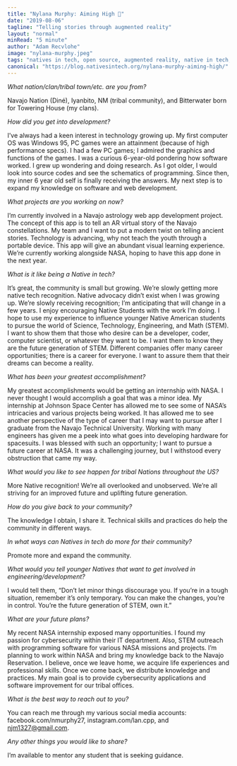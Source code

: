 ```yaml
---
title: "Nylana Murphy: Aiming High 🚀"
date: "2019-08-06"
tagline: "Telling stories through augmented reality"
layout: "normal"
minRead: "5 minute"
author: "Adam Recvlohe"
image: "nylana-murphy.jpeg"
tags: "natives in tech, open source, augmented reality, native in tech, NASA"
canonical: "https://blog.nativesintech.org/nylana-murphy-aiming-high/"
---
```


<em>What nation/clan/tribal town/etc. are you from?</em>

Navajo Nation (Diné), Iyanbito, NM (tribal community), and Bitterwater born for Towering House (my clans).

<em>How did you get into development?</em>

I’ve always had a keen interest in technology growing up. My first computer OS was Windows 95, PC games were an attainment (because of high performance specs). I had a few PC games; I admired the graphics and functions of the games. I was a curious 6-year-old pondering how software worked. I grew up wondering and doing research. As I got older, I would look into source codes and see the schematics of programming. Since then, my inner 6 year old self is finally receiving the answers. My next step is to expand my knowledge on software and web development.

<em>What projects are you working on now?</em>

I’m currently involved in a Navajo astrology web app development project. The concept of this app is to tell an AR virtual story of the Navajo constellations. My team and I want to put a modern twist on telling ancient stories. Technology is advancing, why not teach the youth through a portable device. This app will give an abundant visual learning experience. We’re currently working alongside NASA, hoping to have this app done in the next year.

<em>What is it like being a Native in tech?</em>

It’s great, the community is small but growing. We’re slowly getting more native tech recognition. Native advocacy didn’t exist when I was growing up. We’re slowly receiving recognition; I’m anticipating that will change in a few years. I enjoy encouraging Native Students with the work I’m doing. I hope to use my experience to influence younger Native American students to pursue the world of Science, Technology, Engineering, and Math (STEM). I want to show them that those who desire can be a developer, coder, computer scientist, or whatever they want to be. I want them to know they are the future generation of STEM. Different companies offer many career opportunities; there is a career for everyone. I want to assure them that their dreams can become a reality.

<em>What has been your greatest accomplishment?</em>

My greatest accomplishments would be getting an internship with NASA. I never thought I would accomplish a goal that was a minor idea. My internship at Johnson Space Center has allowed me to see some of NASA’s intricacies and various projects being worked. It has allowed me to see another perspective of the type of career that I may want to pursue after I graduate from the Navajo Technical University. Working with many engineers has given me a peek into what goes into developing hardware for spacesuits. I was blessed with such an opportunity; I want to pursue a future career at NASA. It was a challenging journey, but I withstood every obstruction that came my way.

<em>What would you like to see happen for tribal Nations throughout the US?</em>

More Native recognition! We’re all overlooked and unobserved. We’re all striving for an improved future and uplifting future generation.

<em>How do you give back to your community?</em>

The knowledge I obtain, I share it. Technical skills and practices do help the community in different ways.

<em>In what ways can Natives in tech do more for their community?</em>

Promote more and expand the community.

<em>What would you tell younger Natives that want to get involved in engineering/development?</em>

I would tell them, “Don’t let minor things discourage you. If you’re in a tough situation, remember it’s only temporary. You can make the changes, you’re in control. You’re the future generation of STEM, own it.”

<em>What are your future plans?</em>

My recent NASA internship exposed many opportunities. I found my passion for cybersecurity within their IT department. Also, STEM outreach with programming software for various NASA missions and projects. I’m planning to work within NASA and bring my knowledge back to the Navajo Reservation. I believe, once we leave home, we acquire life experiences and professional skills. Once we come back, we distribute knowledge and practices. My main goal is to provide cybersecurity applications and software improvement for our tribal offices.

<em>What is the best way to reach out to you?</em>

You can reach me through my various social media accounts:
facebook.com/nmurphy27, instagram.com/lan.cpp, and njm1327@gmail.com.

<em>Any other things you would like to share?</em>

I’m available to mentor any student that is seeking guidance.
